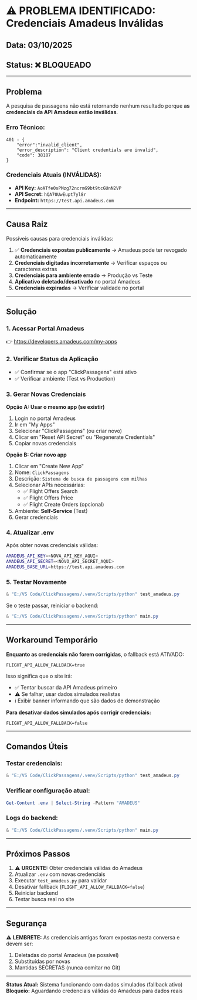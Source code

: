 # ⚠️ PROBLEMA IDENTIFICADO: Credenciais Amadeus Inválidas

## Data: 03/10/2025
## Status: ❌ BLOQUEADO

---

## Problema

A pesquisa de passagens não está retornando nenhum resultado porque **as credenciais da API Amadeus estão inválidas**.

### Erro Técnico:
```
401 - {
    "error":"invalid_client",
    "error_description": "Client credentials are invalid",
    "code": 38187
}
```

### Credenciais Atuais (INVÁLIDAS):
- **API Key:** `AoATfe0sPMzg72ncrmG9bt9tcGUnN2VP`
- **API Secret:** `hQA70UwEupt7yl8r`
- **Endpoint:** `https://test.api.amadeus.com`

---

## Causa Raiz

Possíveis causas para credenciais inválidas:

1. ✅ **Credenciais expostas publicamente** → Amadeus pode ter revogado automaticamente
2. **Credenciais digitadas incorretamente** → Verificar espaços ou caracteres extras
3. **Credenciais para ambiente errado** → Produção vs Teste
4. **Aplicativo deletado/desativado** no portal Amadeus
5. **Credenciais expiradas** → Verificar validade no portal

---

## Solução

### 1. Acessar Portal Amadeus
👉 https://developers.amadeus.com/my-apps

### 2. Verificar Status da Aplicação
- ✅ Confirmar se o app "ClickPassagens" está ativo
- ✅ Verificar ambiente (Test vs Production)

### 3. Gerar Novas Credenciais

**Opção A: Usar o mesmo app (se existir)**
1. Login no portal Amadeus
2. Ir em "My Apps"
3. Selecionar "ClickPassagens" (ou criar novo)
4. Clicar em "Reset API Secret" ou "Regenerate Credentials"
5. Copiar novas credenciais

**Opção B: Criar novo app**
1. Clicar em "Create New App"
2. Nome: `ClickPassagens`
3. Descrição: `Sistema de busca de passagens com milhas`
4. Selecionar APIs necessárias:
   - ✅ Flight Offers Search
   - ✅ Flight Offers Price
   - ✅ Flight Create Orders (opcional)
5. Ambiente: **Self-Service** (Test)
6. Gerar credenciais

### 4. Atualizar .env

Após obter novas credenciais válidas:

```bash
AMADEUS_API_KEY=<NOVA_API_KEY_AQUI>
AMADEUS_API_SECRET=<NOVO_API_SECRET_AQUI>
AMADEUS_BASE_URL=https://test.api.amadeus.com
```

### 5. Testar Novamente

```powershell
& "E:/VS Code/ClickPassagens/.venv/Scripts/python" test_amadeus.py
```

Se o teste passar, reiniciar o backend:
```powershell
& "E:/VS Code/ClickPassagens/.venv/Scripts/python" main.py
```

---

## Workaround Temporário

**Enquanto as credenciais não forem corrigidas**, o fallback está ATIVADO:

```env
FLIGHT_API_ALLOW_FALLBACK=true
```

Isso significa que o site irá:
- ✅ Tentar buscar da API Amadeus primeiro
- ⚠️ Se falhar, usar dados simulados realistas
- ℹ️ Exibir banner informando que são dados de demonstração

**Para desativar dados simulados após corrigir credenciais:**
```env
FLIGHT_API_ALLOW_FALLBACK=false
```

---

## Comandos Úteis

### Testar credenciais:
```powershell
& "E:/VS Code/ClickPassagens/.venv/Scripts/python" test_amadeus.py
```

### Verificar configuração atual:
```powershell
Get-Content .env | Select-String -Pattern "AMADEUS"
```

### Logs do backend:
```powershell
& "E:/VS Code/ClickPassagens/.venv/Scripts/python" main.py
```

---

## Próximos Passos

1. ⚠️ **URGENTE:** Obter credenciais válidas do Amadeus
2. Atualizar `.env` com novas credenciais
3. Executar `test_amadeus.py` para validar
4. Desativar fallback (`FLIGHT_API_ALLOW_FALLBACK=false`)
5. Reiniciar backend
6. Testar busca real no site

---

## Segurança

⚠️ **LEMBRETE:** As credenciais antigas foram expostas nesta conversa e devem ser:
1. Deletadas do portal Amadeus (se possível)
2. Substituídas por novas
3. Mantidas SECRETAS (nunca comitar no Git)

---

**Status Atual:** Sistema funcionando com dados simulados (fallback ativo)  
**Bloqueio:** Aguardando credenciais válidas do Amadeus para dados reais
